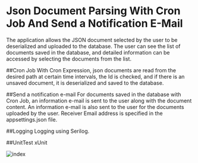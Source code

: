 # Json Document Parsing With Cron Job And Send a Notification E-Mail
The application allows the JSON document selected by the user to be deserialized and uploaded to the database. The user can see the list of documents saved in the database, and detailed information can be accessed by selecting the documents from the list.

##Cron Job
With Cron Expression, json documents are read from the desired path at certain time intervals, the Id is checked, and if there is an unsaved document, it is deserialized and saved to the database.

##Send a notification e-mail
For documents saved in the database with Cron Job, an information e-mail is sent to the user along with the document content. An information e-mail is also sent to the user for the documents uploaded by the user. Receiver Email address is specified in the appsettings.json file.

##Logging
Logging using Serilog.

##UnitTest
xUnit

![index](https://github.com/muhammedbayram/Json-Document-Parsing-With-Cron-Job/assets/99541575/b0126ed2-b60a-4a71-ae4a-02f0f3075584)
